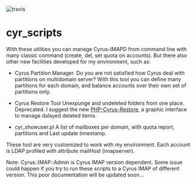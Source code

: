 ![travis](https://travis-ci.org/falon/cyr_scripts.svg?branch=master)
# cyr_scripts

With these utilities you can manage Cyrus-IMAPD from command line with many classic command (create, del, set quota on accounts).
But there also other new facilities developed for my environment, such as:

- Cyrus Partition Manager. Do you are not satisfied how Cyrus deal with partitions on multidomain server?
With this tool you can define many partitions for each domain, and balance accounts over their own set of partitions only.

- Cyrus Restore Tool
Unexpunge and undeleted folders from one place. Deprecated. I suggest the new [PHP-Cyrus-Restore](https://falon.github.io/PHP-Cyrus-Restore/), a graphic interface to manage dalayed deleted items.

- cyr_showuser.pl
A list of mailboxes per domain, with quota report, partitions and Last update timestamp.

These tool are very customized to work with my environment. Each account is LDAP profiled with attribute mailHost (imapserver).

Note: Cyrus::IMAP::Admin is Cyrus IMAP version dependent. Some issue could happen if you try to run these scripts to a Cyrus IMAP of different version.
This poor documentation will be updated soon...
